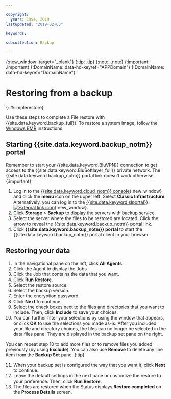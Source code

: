 ```yaml
---

copyright:
  years: 1994, 2019
lastupdated: "2019-02-05"

keywords:

subcollection: Backup

---
```

{:new_window: target="_blank"}
{:tip: .tip}
{:note: .note}
{:important: .important}
{:DomainName: data-hd-keyref="APPDomain"}
{:DomainName: data-hd-keyref="DomainName"}

# Restoring from a backup
{: #simplerestore}

Use these steps to complete a File restore with {{site.data.keyword.backup_full}}. To restore a system image, follow the [Windows BMR](restore-bmr-system-volume-image.html) instructions.

## Starting {{site.data.keyword.backup_notm}} portal

Remember to start your {{site.data.keyword.BluVPN}} connection to get access to the {{site.data.keyword.BluSoftlayer_full}} private network. The {{site.data.keyword.backup_notm}} portal link doesn't work otherwise.
{:important}

1. Log in to the [{{site.data.keyword.cloud_notm}} console](https://{DomainName}/){:new_window} and click the **menu** icon on the upper left. Select **Classic Infrastructure**. <br/>
   Alternatively, you can log in to the [{{site.data.keyword.slportal}} ![External link icon](../../icons/launch-glyph.svg "External link icon")](https://control.softlayer.com/){:new_window}.
2. Click **Storage** > **Backup** to display the servers with backup service.
3. Select the server where the files to be restored are located. Click the arrow to reveal the {{site.data.keyword.backup_notm}} portal link.
4. Click **{{site.data.keyword.backup_notm}} portal** to start the {{site.data.keyword.backup_notm}} portal client in your browser.

## Restoring your data

1. In the navigational pane on the left, click **All Agents**.
2. Click the Agent to display the Jobs.
3. Click the Job that contains the data that you want.
4. Click **Run Restore**.
5. Select the restore source.
6. Select the backup version.
7. Enter the encryption password.
8. Click **Next** to continue.
9. Select the check boxes next to the files and directories that you want to include. Then, click **Include** to save your choices.
10. You can further filter your selections by using the window that appears, or click **OK** to use the selections you made as-is.
After you included your file and directory choices, the files can no longer be selected in the data files pane. They are displayed in the backup set pane on the right.

   You can repeat step 10 to add more files or to remove files you added previously (by using **Exclude**). You can also use **Remove** to delete any line item from the **Backup Set** pane.
   {:tip}

11. When your backup set is configured the way that you want it, click **Next** to continue.
12. Leave the default settings in the next pane or customize the restore to your preference. Then, click **Run Restore**.
13. The files are restored when the Status displays **Restore completed** on the **Process Details** screen.

